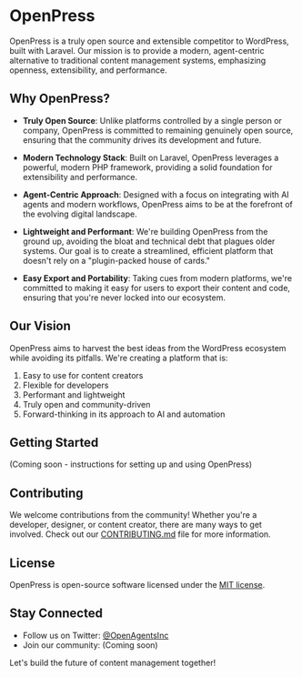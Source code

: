 # OpenPress

OpenPress is a truly open source and extensible competitor to WordPress, built with Laravel. Our mission is to provide a modern, agent-centric alternative to traditional content management systems, emphasizing openness, extensibility, and performance.

## Why OpenPress?

- **Truly Open Source**: Unlike platforms controlled by a single person or company, OpenPress is committed to remaining genuinely open source, ensuring that the community drives its development and future.

- **Modern Technology Stack**: Built on Laravel, OpenPress leverages a powerful, modern PHP framework, providing a solid foundation for extensibility and performance.

- **Agent-Centric Approach**: Designed with a focus on integrating with AI agents and modern workflows, OpenPress aims to be at the forefront of the evolving digital landscape.

- **Lightweight and Performant**: We're building OpenPress from the ground up, avoiding the bloat and technical debt that plagues older systems. Our goal is to create a streamlined, efficient platform that doesn't rely on a "plugin-packed house of cards."

- **Easy Export and Portability**: Taking cues from modern platforms, we're committed to making it easy for users to export their content and code, ensuring that you're never locked into our ecosystem.

## Our Vision

OpenPress aims to harvest the best ideas from the WordPress ecosystem while avoiding its pitfalls. We're creating a platform that is:

1. Easy to use for content creators
2. Flexible for developers
3. Performant and lightweight
4. Truly open and community-driven
5. Forward-thinking in its approach to AI and automation

## Getting Started

(Coming soon - instructions for setting up and using OpenPress)

## Contributing

We welcome contributions from the community! Whether you're a developer, designer, or content creator, there are many ways to get involved. Check out our [CONTRIBUTING.md](CONTRIBUTING.md) file for more information.

## License

OpenPress is open-source software licensed under the [MIT license](LICENSE).

## Stay Connected

- Follow us on Twitter: [@OpenAgentsInc](https://twitter.com/OpenAgentsInc)
- Join our community: (Coming soon)

Let's build the future of content management together!